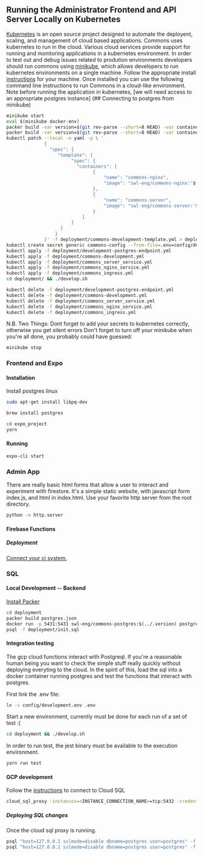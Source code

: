 ## Running the Administrator Frontend and API Server Locally on Kubernetes
[Kubernetes] is an open source project designed to automate the deployent, scaling, and management of cloud based applications. Commons uses kubernetes to run in the cloud. Various cloud services provide support for running and monitoring applications in a kubernetes environment. In order to test out and debug issues related to prodution environments developers should run commons using [minikube], which allows developers to run kubernetes environments on a single machine. Follow the appropriate install [instructions](minikube-install-instrutions) for your machine. Once installed you can use the following command line instructions to run Commons in a cloud-like environment. Note before running the application in kubernetes, [we will need access to an appropriate postgres instance] (## Connecting to postgres from minikube)

``` bash
minikube start
eval $(minikube docker-env)
packer build -var version=$(git rev-parse --short=8 HEAD) -var container_image_name=swl-eng/commons-nginx deployment/commons_nginx.json
packer build -var version=$(git rev-parse --short=8 HEAD) -var container_image_name=swl-eng/commons-server deployment/commons_server.json
kubectl patch --local -o yaml -p \ '
              {
                "spec": {
                   "template": {
                        "spec": {
                          "containers": [
                                {
                                    "name": "commons-nginx",
                                    "image": "swl-eng/commons-nginx:'$(git rev-parse --short=8 HEAD)'"
                                },
                                {
                                    "name": "commons-server",
                                    "image": "swl-eng/commons-server:'$(git rev-parse --short=8 HEAD)'"
                                }
                            ]
                        }
                    }
                  }
              }' -f deployment/commons-development-template.yml > deployment/commons-development.yml
kubectl create secret generic commons-config --from-file=.env=config/development.env
kubectl apply -f deployment/development-postgres-endpoint.yml
kubectl apply -f deployment/commons-development.yml
kubectl apply -f deployment/commons_server_service.yml
kubectl apply -f deployment/commons_nginx_service.yml
kubectl apply -f deployment/commons_ingress.yml
cd deployment/ && ./develop.sh
```

``` bash
kubectl delete -f deployment/development-postgres-endpoint.yml
kubectl delete -f deployment/commons-development.yml
kubectl delete -f deployment/commons_server_service.yml
kubectl delete -f deployment/commons_nginx_service.yml
kubectl delete -f deployment/commons_ingress.yml

```

N.B.
Two Things: Dont forget to add your secrets to kubernetes correctly, otherwise you get silent errors
Don't forget to turn off your minikube when you're all done, you probably could have guessed:
``` bash
minikube stop
```

### Frontend and Expo
#### Installation
Install postgres
linux

``` bash
sudo apt-get install libpq-dev
```

``` bash
brew install postgres
```

``` bash
cd expo_project
yarn
```

#### Running

``` bash
expo-cli start
```

### Admin App
There are really basic html forms that allow a user to interact and experiment with firestore.
It's a simple static website, with javascript form index.js, and html in index.html. Use your
favorite http server from the root directory.

``` bash
python -m http.server
```

#### Firebase Functions

##### Deployment
[Connect your ci system.](https://firebase.google.com/docs/cli#cli-ci-systems)

### SQL

#### Local Development -- Backend
[Install Packer]

``` bash
cd deployment
packer build postgres.json
docker run -p 5431:5431 swl-eng/commons-postgres:$(../.version) postgres -p 5431
psql -f deployment/init.sql
```

#### Integration testing
The gcp cloud functions interact with Postgreql. If you're a reasonable human being you want to check the simple stuff really quickly without deploying
everyting to the cloud. In the spirit of this, load the sql into a docker container running postgres and test the functions that interact with postgres.

First link the .env file:

``` bash
ln -s config/development.env .env
```

Start a new environment, currently must be done for each run of a set of test :(
``` bash
cd deployment && ./develop.sh
```

In order to run test, the jest binary must be available to the execution environment.
``` bash
yarn run test
```

#### GCP development
Follow the [instructions][1] to connect to Cloud SQL

``` bash
cloud_sql_proxy -instances=<INSTANCE_CONNECTION_NAME>=tcp:5432 -credential_file=<PATH_TO_KEY_FILE>
```

##### Deploying SQL changes
Once the cloud sql proxy is running.

``` bash
psql "host=127.0.0.1 sslmode=disable dbname=postgres user=postgres" -f deployment/reset.sql
psql "host=127.0.0.1 sslmode=disable dbname=postgres user=postgres" -f deployment/init.sql
```

[1]: https://cloud.google.com/sql/docs/postgres/connect-external-app#proxy
[Install Packer]: https://www.packer.io/intro/getting-started/install.html
[kubernetes]: https://kubernetes.io/
[minikube]: https://github.com/kubernetes/minikube
[minikube-install-instrutions]: https://kubernetes.io/docs/tasks/tools/install-minikube/
